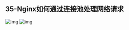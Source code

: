 ## 35-Nginx如何通过连接池处理网络请求
![img](https://raw.githubusercontent.com/fanpan26/nginx-study/master/nginx/nginx-35-20190416201253.png)
![img](https://raw.githubusercontent.com/fanpan26/nginx-study/master/nginx/nginx-35-20190416201426.png)
